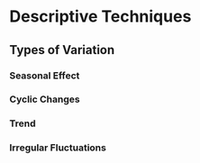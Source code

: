 # Descriptive Techniques 

## Types of Variation

### Seasonal Effect
### Cyclic Changes 
### Trend 
### Irregular Fluctuations 



